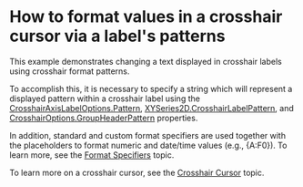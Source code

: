 # How to format values in a crosshair cursor via a label's patterns


<p>This example  demonstrates changing a text displayed  in crosshair labels using crosshair format patterns.</p><p>To accomplish this, it is necessary to specify a string which will represent a displayed pattern within a crosshair label using the  <a href="http://documentation.devexpress.com/#WPF/DevExpressXpfChartsCrosshairAxisLabelOptions_Patterntopic"><u>CrosshairAxisLabelOptions.Pattern</u></a>, <a href="http://documentation.devexpress.com/#WPF/DevExpressXpfChartsXYSeries2D_CrosshairLabelPatterntopic"><u>XYSeries2D.CrosshairLabelPattern</u></a>, and <a href="http://documentation.devexpress.com/#WPF/DevExpressXpfChartsCrosshairOptions_GroupHeaderPatterntopic"><u>CrosshairOptions.GroupHeaderPattern</u></a> properties.</p><p>In addition, standard and custom format specifiers are used together with the placeholders to format numeric and date/time values (e.g., {A:F0}). To learn more, see the <a href="http://documentation.devexpress.com/#WindowsForms/CustomDocument2141"><u>Format Specifiers</u></a> topic. </p><p>To learn more on a crosshair cursor, see the <a href="http://documentation.devexpress.com/#WPF/CustomDocument11974"><u>Crosshair Cursor</u></a> topic. </p><p><br />
</p>

<br/>


